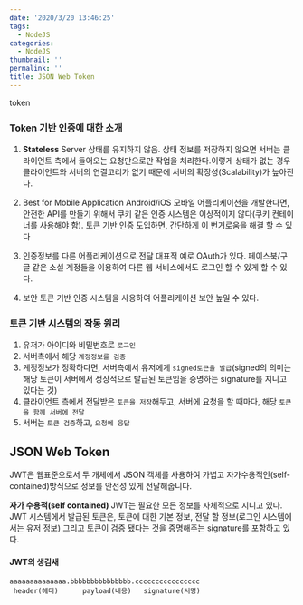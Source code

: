 ```yaml
---
date: '2020/3/20 13:46:25'
tags:
  - NodeJS
categories:
  - NodeJS
thumbnail: ''
permalink: ''
title: JSON Web Token
---
```


token

<!-- more -->

### Token 기반 인증에 대한 소개

  1. **Stateless** Server
     상태를 유지하지 않음. 상태 정보를 저장하지 않으면 서버는 클라이언트 측에서 들어오는 요청만으로만 작업을 처리한다.이렇게 상태가 없는 경우 클라이언트와 서버의 연결고리가 없기 때문에 서버의 확장성(Scalability)가 높아진다.

  2. Best for Mobile Application
      Android/iOS 모바일 어플리케이션을 개발한다면, 안전한 API를 만들기 위해서 쿠키 같은 인증 시스템은 이상적이지 않다(쿠키 컨테이너를 사용해야 함). 토큰 기반 인증 도입하면, 간단하게 이 번거로움을 해결 할 수 있다
    
  3. 인증정보를 다른 어플리케이션으로 전달
      대표적 예로 OAuth가 있다. 페이스북/구글 같은 소셜 계정들을 이용하여 다른 웹 서비스에서도 로그인 할 수 있게 할 수 있다.

  4. 보안
      토큰 기반 인증 시스템을 사용하여 어플리케이션 보안 높일 수 있다.

### 토큰 기반 시스템의 작동 원리

1. 유저가 아이디와 비밀번호로 `로그인`
2. 서버측에서 해당 `계정정보를 검증`
3. 계정정보가 정확하다면, 서버측에서 유저에게 `signed토큰을 발급`(signed의 의미는 해당 토큰이 서버에서 정상적으로 발급된 토큰임을 증명하는 signature를 지니고 있다는 것)
4. 클라이언트 측에서 전달받은 `토큰을 저장`해두고, 서버에 요청을 할 때마다, 해당 `토큰을 함께 서버에 전달`
5. 서버는 `토큰 검증`하고, `요청에 응답`


## JSON Web Token

JWT은 웹표준으로서 두 개체에서 JSON 객체를 사용하여 가볍고 자가수용적인(self-contained)방식으로 정보를 안전성 있게 전달해줍니다.

__자가 수용적(self contained)__
  JWT는 필요한 모든 정보를 자체적으로 지니고 있다. JWT 시스템에서 발급된 토큰은, 토큰에 대한 기본 정보, 전달 할 정보(로그인 시스템에서는 유저 정보) 그리고 토큰이 검증 됐다는 것을 증명해주는 signature를 포함하고 있다.

#### JWT의 생김새

```
aaaaaaaaaaaaaa.bbbbbbbbbbbbbbb.cccccccccccccccc
 header(헤더)      payload(내용)   signature(서명)
```

